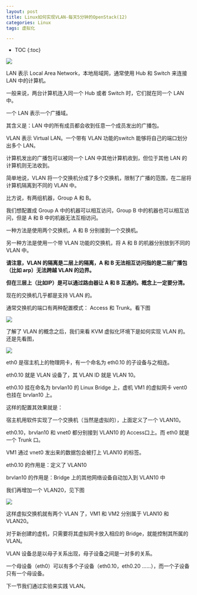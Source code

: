 ```yaml
---
layout: post
title: Linux如何实现VLAN-每天5分钟的OpenStack(12)
categories: Linux
tags: 虚拟化

---
```


* TOC
{:toc}

![](http://shurriklab.qiniudn.com/fxhjsmemvhci8h2nm99p9hbtbu.png)

LAN 表示 Local Area Network，本地局域网，通常使用 Hub 和 Switch 来连接 LAN 中的计算机。

一般来说，两台计算机连入同一个 Hub 或者 Switch 时，它们就在同一个 LAN 中。

一个 LAN 表示一个广播域。

其含义是：LAN 中的所有成员都会收到任意一个成员发出的广播包。

VLAN 表示 Virtual LAN。一个带有 VLAN 功能的switch 能够将自己的端口划分出多个 LAN。

计算机发出的广播包可以被同一个 LAN 中其他计算机收到，但位于其他 LAN 的计算机则无法收到。

简单地说，VLAN 将一个交换机分成了多个交换机，限制了广播的范围，在二层将计算机隔离到不同的 VLAN 中。

比方说，有两组机器，Group A 和 B。

我们想配置成 Group A 中的机器可以相互访问，Group B 中的机器也可以相互访问，但是 A 和 B 中的机器无法互相访问。

一种方法是使用两个交换机，A 和 B 分别接到一个交换机。

另一种方法是使用一个带 VLAN 功能的交换机，将 A 和 B 的机器分别放到不同的 VLAN 中。

**请注意，VLAN 的隔离是二层上的隔离，A 和 B 无法相互访问指的是二层广播包（比如 arp）无法跨越 VLAN 的边界。**

**但在三层上（比如IP）是可以通过路由器让 A 和 B 互通的。概念上一定要分清。**

现在的交换机几乎都是支持 VLAN 的。

通常交换机的端口有两种配置模式： Access 和 Trunk。看下图

![](http://shurriklab.qiniudn.com/01fcumrn5amunxsqdg0bnxg808.png)

了解了 VLAN 的概念之后，我们来看 KVM 虚拟化环境下是如何实现 VLAN 的。还是先看图，

![](http://shurriklab.qiniudn.com/269q6xm0gpkfbw497e1flpfgmy.png)

eth0 是宿主机上的物理网卡，有一个命名为 eth0.10 的子设备与之相连。

eth0.10 就是 VLAN 设备了，其 VLAN ID 就是 VLAN 10。

eth0.10 挂在命名为 brvlan10 的 Linux Bridge 上，虚机 VM1 的虚拟网卡 vent0 也挂在 brvlan10 上。

这样的配置其效果就是：

宿主机用软件实现了一个交换机（当然是虚拟的），上面定义了一个 VLAN10。

eth0.10，brvlan10 和 vnet0 都分别接到 VLAN10 的 Access口上。而 eth0 就是一个 Trunk 口。

VM1 通过 vnet0 发出来的数据包会被打上 VLAN10 的标签。

eth0.10 的作用是：定义了 VLAN10

brvlan10 的作用是：Bridge 上的其他网络设备自动加入到 VLAN10 中

我们再增加一个 VLAN20，见下图

![](http://shurriklab.qiniudn.com/rsm27anxn7hnnk9tph4371yktk.png)

这样虚拟交换机就有两个 VLAN 了，VM1 和 VM2 分别属于 VLAN10 和 VLAN20。

对于新创建的虚机，只需要将其虚拟网卡放入相应的 Bridge，就能控制其所属的 VLAN。

VLAN 设备总是以母子关系出现，母子设备之间是一对多的关系。

一个母设备（eth0）可以有多个子设备（eth0.10，eth0.20 ……），而一个子设备只有一个母设备。

下一节我们通过实验来实践 VLAN。